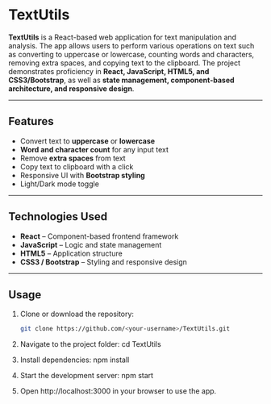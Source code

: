 # TextUtils

**TextUtils** is a React-based web application for text manipulation and analysis. The app allows users to perform various operations on text such as converting to uppercase or lowercase, counting words and characters, removing extra spaces, and copying text to the clipboard. The project demonstrates proficiency in **React, JavaScript, HTML5, and CSS3/Bootstrap**, as well as **state management, component-based architecture, and responsive design**.

---

## Features

- Convert text to **uppercase** or **lowercase**
- **Word and character count** for any input text
- Remove **extra spaces** from text
- Copy text to clipboard with a click
- Responsive UI with **Bootstrap styling**
- Light/Dark mode toggle

---

## Technologies Used

- **React** – Component-based frontend framework
- **JavaScript** – Logic and state management
- **HTML5** – Application structure
- **CSS3 / Bootstrap** – Styling and responsive design

---

## Usage

1. Clone or download the repository:

   ```bash
   git clone https://github.com/<your-username>/TextUtils.git

   ```

2. Navigate to the project folder:
   cd TextUtils

3. Install dependencies:
   npm install

4. Start the development server:
   npm start

5. Open http://localhost:3000 in your browser to use the app.
